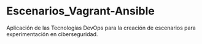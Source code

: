 # Escenarios_Vagrant-Ansible
Aplicación de las Tecnologías DevOps para la creación de escenarios para experimentación en ciberseguridad.
